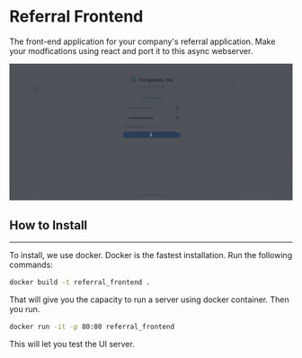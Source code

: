 # Referral Frontend
The front-end application for your company's referral application. Make your modfications using react and port it to this async webserver.

![referral](referral-peek.gif)

## How to Install
---

To install, we use docker. Docker is the fastest installation. Run the following commands:

```bash
docker build -t referral_frontend .
```

That will give you the capacity to run a server using docker container. Then you run.

```bash
docker run -it -p 80:80 referral_frontend
```

This will let you test the UI server.
